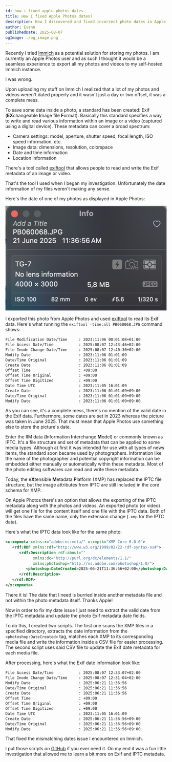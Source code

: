 ```yaml
---
id: how-i-fixed-apple-photos-dates
title: How I fixed Apple Photos dates?
description: How I discovered and fixed incorrect photo dates in Apple Photos to ease the migration to another photo storage solution.
author: Evann
publishedDate: 2025-08-07
ogImage: ./og_image.png
---
```


Recently I tried <a href="https://immich.app/" target="_blank">Immich</a> as a potential solution for storing my photos. I am currently an Apple Photos user and as such I thought it would be a seamless experience to export all my photos and videos to my self-hosted Immich instance.

I was wrong.

Upon uploading my stuff on Immich I realized that a lot of my photos and videos weren't dated properly and it wasn't just a day or two offset, it was a complete mess.

To save some data inside a photo, a standard has been created: Exif (**EX**changeable **I**mage file **F**ormat). Basically this standard specifies a way to write and read various information within an image or a video (captured using a digital device). These metadata can cover a broad spectrum:

- Camera settings: model, aperture, shutter speed, focal length, ISO speed information, etc.
- Image data: dimensions, resolution, colorspace
- Date and time information
- Location information

There's a tool called <a href="https://exiftool.org/" target="_blank">exiftool</a> that allows people to read and write the Exif metadata of an image or video.

That's the tool I used when I began my investigation. Unfortunately the date information of my files weren't making any sense.

Here's the date of one of my photos as displayed in Apple Photos:

![Screenshot showing the date of a photo inside Apple Photos, the date reads June 21st 2025.](original-photo-apple-date.png)

I exported this photo from Apple Photos and used <a href="https://exiftool.org/" target="_blank">exiftool</a> to read its Exif data. Here's what running the `exiftool -time:all PB060068.JPG` command shows:

```text
File Modification Date/Time     : 2023:11:06 00:01:08+01:00
File Access Date/Time           : 2025:08:07 12:43:46+02:00
File Inode Change Date/Time     : 2025:08:07 12:40:30+02:00
Modify Date                     : 2023:11:06 01:01:09
Date/Time Original              : 2023:11:06 01:01:09
Create Date                     : 2023:11:06 01:01:09
Offset Time                     : +09:00
Offset Time Original            : +09:00
Offset Time Digitized           : +09:00
Date Time UTC                   : 2023:11:05 16:01:09
Create Date                     : 2023:11:06 01:01:09+09:00
Date/Time Original              : 2023:11:06 01:01:09+09:00
Modify Date                     : 2023:11:06 01:01:09+09:00
```

As you can see, it's a complete mess, there's no mention of the valid date in the Exif data. Furthermore, some dates are set in 2023 whereas the picture was taken in June 2025. That must mean that Apple Photos use something else to store the picture's date.

Enter the IIM data (**I**nformation **I**nterchange **M**odel) or commonly known as IPTC. It's a file structure and set of metadata that can be applied to some media types. Although at first it was intended for use with all types of news items, the standard soon became used by photographers. Information like the name of the photographer and potential copyright information can be embedded either manually or automatically within these metadata. Most of the photo editing softwares can read and write these metadata.

Today, the e**X**tensible **M**etadata **P**latform (XMP) has replaced the IPTC file structure, but the image attributes from IPTC are still included in the core schema for XMP.

On Apple Photos there's an option that allows the exporting of the IPTC metadata along with the photos and videos. An exported photo (or video) will get one file for the content itself and one file with the IPTC data. Both of the files have the same name, only the extension change (`.xmp` for the IPTC data).

Here's what the IPTC data look like for the same photo:

```xml
<x:xmpmeta xmlns:x="adobe:ns:meta/" x:xmptk="XMP Core 6.0.0">
   <rdf:RDF xmlns:rdf="http://www.w3.org/1999/02/22-rdf-syntax-ns#">
      <rdf:Description rdf:about=""
            xmlns:dc="http://purl.org/dc/elements/1.1/"
            xmlns:photoshop="http://ns.adobe.com/photoshop/1.0/">
         <photoshop:DateCreated>2025-06-21T11:36:56+02:00</photoshop:DateCreated>
      </rdf:Description>
   </rdf:RDF>
</x:xmpmeta>
```

There it is! The date that I need is burried inside another metadata file and not within the photo metadata itself. Thanks Apple!

Now in order to fix my date issue I just need to extract the valid date from the IPTC metadata and update the photo Exif metadata date fields.

To do this, I created two scripts. The first one scans the XMP files in a specified directory, extracts the date information from the `<photoshop:DateCreated>` tag, matches each XMP to its corresponding media file and write the information inside a CSV file for easier processing. The second script uses said CSV file to update the Exif date metadata for each media file.

After processing, here's what the Exif date information look like:

```text
File Access Date/Time           : 2025:08:07 12:33:07+02:00
File Inode Change Date/Time     : 2025:08:07 12:31:04+02:00
Modify Date                     : 2025:06:21 11:36:56
Date/Time Original              : 2025:06:21 11:36:56
Create Date                     : 2025:06:21 11:36:56
Offset Time                     : +09:00
Offset Time Original            : +09:00
Offset Time Digitized           : +09:00
Date Time UTC                   : 2023:11:05 16:01:09
Create Date                     : 2025:06:21 11:36:56+09:00
Date/Time Original              : 2025:06:21 11:36:56+09:00
Modify Date                     : 2025:06:21 11:36:56+09:00
```

That fixed the mismatching dates issue I encountered on Immich.

I put those scripts on <a href="https://github.com/ebacala/apple-photos-exif-date-updater" target="_blank">GitHub</a> if you ever need it. On my end it was a fun little investigation that allowed me to learn a bit more on Exif and IPTC metadata.
